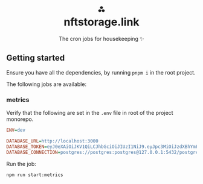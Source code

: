 <h1 align="center">⁂<br/>nftstorage.link</h1>
<p align="center">The cron jobs for housekeeping ✨</p>

## Getting started

Ensure you have all the dependencies, by running `pnpm i` in the root project.

The following jobs are available:

### metrics

Verify that the following are set in the `.env` file in root of the project monorepo.

```ini
ENV=dev

DATABASE_URL=http://localhost:3000
DATABASE_TOKEN=eyJ0eXAiOiJKV1QiLCJhbGciOiJIUzI1NiJ9.eyJpc3MiOiJzdXBhYmFzZSIsImlhdCI6MTYwMzk2ODgzNCwiZXhwIjoyNTUwNjUzNjM0LCJyb2xlIjoic2VydmljZV9yb2xlIn0.necIJaiP7X2T2QjGeV-FhpkizcNTX8HjDDBAxpgQTEI
DATABASE_CONNECTION=postgres://postgres:postgres@127.0.0.1:5432/postgres
```

Run the job:

```sh
npm run start:metrics
```
